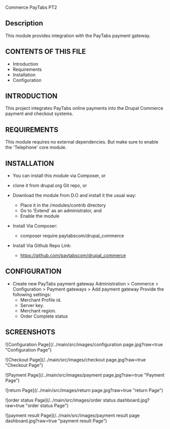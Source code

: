 Commerce PayTabs PT2

Description
-----------
This module provides integration with the PayTabs payment gateway.

CONTENTS OF THIS FILE
---------------------
* Introduction
* Requirements
* Installation
* Configuration

INTRODUCTION
------------
This project integrates PayTabs online payments into
the Drupal Commerce payment and checkout systems.

REQUIREMENTS
------------
This module requires no external dependencies.
But make sure to enable the 'Telephone' core module.

INSTALLATION
------------
* You can install this module via Composer, or
* clone it from drupal.org Git repo, or
* Download the module from D.O and install it the usual way:
   - Place it in the /modules/contrib directory
   - Go to 'Extend' as an administrator, and
   - Enable the module

* Install Via Composer:
  - composer require paytabscom/drupal_commerce

* Install Via Github Repo Link:
  - https://github.com/paytabscom/drupal_commerce

CONFIGURATION
-------------
* Create new PayTabs payment gateway
  Administration > Commerce > Configuration > Payment gateways > Add payment gateway
  Provide the following settings:
  - Merchant Profile id.
  - Server key.
  - Merchant region.
  - Order Complete status

SCREENSHOTS
-------------


![Configuration Page](/../main/src/images/configuration page.jpg?raw=true "Configuration Page")

![Checkout Page](/../main/src/images/checkout page.jpg?raw=true "Checkout Page")

![Payment Page](/../main/src/images/payment page.jpg?raw=true "Payment Page")

![return Page](/../main/src/images/return page.jpg?raw=true "return Page")

![order status Page](/../main/src/images/order status dashboard.jpg?raw=true "order status Page")

![payment result Page](/../main/src/images/payment result page dashboard.jpg?raw=true "payment result Page")
